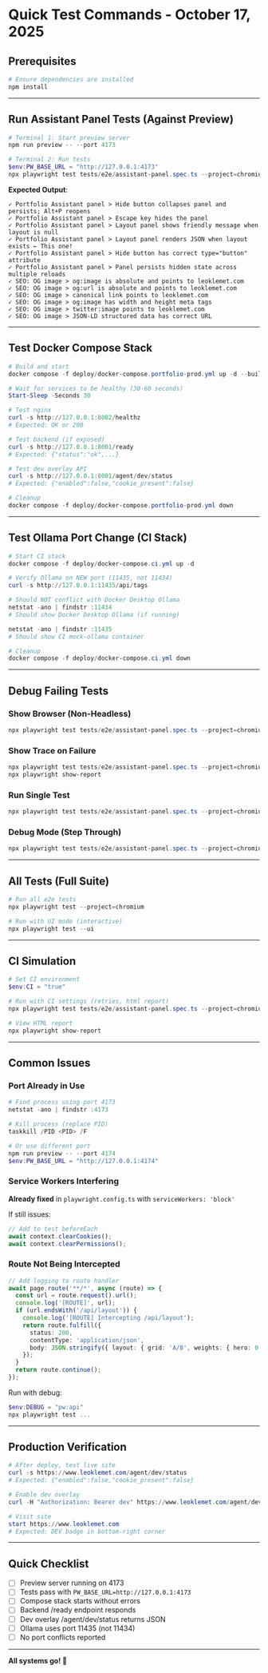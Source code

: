# Quick Test Commands - October 17, 2025

## Prerequisites

```powershell
# Ensure dependencies are installed
npm install
```

---

## Run Assistant Panel Tests (Against Preview)

```powershell
# Terminal 1: Start preview server
npm run preview -- --port 4173

# Terminal 2: Run tests
$env:PW_BASE_URL = "http://127.0.0.1:4173"
npx playwright test tests/e2e/assistant-panel.spec.ts --project=chromium --reporter=line --workers=1
```

**Expected Output**:
```
✓ Portfolio Assistant panel > Hide button collapses panel and persists; Alt+P reopens
✓ Portfolio Assistant panel > Escape key hides the panel
✓ Portfolio Assistant panel > Layout panel shows friendly message when layout is null
✓ Portfolio Assistant panel > Layout panel renders JSON when layout exists ← This one!
✓ Portfolio Assistant panel > Hide button has correct type="button" attribute
✓ Portfolio Assistant panel > Panel persists hidden state across multiple reloads
✓ SEO: OG image > og:image is absolute and points to leoklemet.com
✓ SEO: OG image > og:url is absolute and points to leoklemet.com
✓ SEO: OG image > canonical link points to leoklemet.com
✓ SEO: OG image > og:image has width and height meta tags
✓ SEO: OG image > twitter:image points to leoklemet.com
✓ SEO: OG image > JSON-LD structured data has correct URL
```

---

## Test Docker Compose Stack

```powershell
# Build and start
docker compose -f deploy/docker-compose.portfolio-prod.yml up -d --build

# Wait for services to be healthy (30-60 seconds)
Start-Sleep -Seconds 30

# Test nginx
curl -s http://127.0.0.1:8082/healthz
# Expected: OK or 200

# Test backend (if exposed)
curl -s http://127.0.0.1:8001/ready
# Expected: {"status":"ok",...}

# Test dev overlay API
curl -s http://127.0.0.1:8001/agent/dev/status
# Expected: {"enabled":false,"cookie_present":false}

# Cleanup
docker compose -f deploy/docker-compose.portfolio-prod.yml down
```

---

## Test Ollama Port Change (CI Stack)

```powershell
# Start CI stack
docker compose -f deploy/docker-compose.ci.yml up -d

# Verify Ollama on NEW port (11435, not 11434)
curl -s http://127.0.0.1:11435/api/tags

# Should NOT conflict with Docker Desktop Ollama
netstat -ano | findstr :11434
# Should show Docker Desktop Ollama (if running)

netstat -ano | findstr :11435
# Should show CI mock-ollama container

# Cleanup
docker compose -f deploy/docker-compose.ci.yml down
```

---

## Debug Failing Tests

### Show Browser (Non-Headless)

```powershell
npx playwright test tests/e2e/assistant-panel.spec.ts --project=chromium --headed
```

### Show Trace on Failure

```powershell
npx playwright test tests/e2e/assistant-panel.spec.ts --project=chromium --trace on
npx playwright show-report
```

### Run Single Test

```powershell
npx playwright test tests/e2e/assistant-panel.spec.ts --project=chromium -g "Layout panel renders JSON"
```

### Debug Mode (Step Through)

```powershell
npx playwright test tests/e2e/assistant-panel.spec.ts --project=chromium --debug
```

---

## All Tests (Full Suite)

```powershell
# Run all e2e tests
npx playwright test --project=chromium

# Run with UI mode (interactive)
npx playwright test --ui
```

---

## CI Simulation

```powershell
# Set CI environment
$env:CI = "true"

# Run with CI settings (retries, html report)
npx playwright test tests/e2e/assistant-panel.spec.ts --project=chromium

# View HTML report
npx playwright show-report
```

---

## Common Issues

### Port Already in Use

```powershell
# Find process using port 4173
netstat -ano | findstr :4173

# Kill process (replace PID)
taskkill /PID <PID> /F

# Or use different port
npm run preview -- --port 4174
$env:PW_BASE_URL = "http://127.0.0.1:4174"
```

### Service Workers Interfering

**Already fixed** in `playwright.config.ts` with `serviceWorkers: 'block'`

If still issues:
```typescript
// Add to test beforeEach
await context.clearCookies();
await context.clearPermissions();
```

### Route Not Being Intercepted

```typescript
// Add logging to route handler
await page.route('**/*', async (route) => {
  const url = route.request().url();
  console.log('[ROUTE]', url);
  if (url.endsWith('/api/layout')) {
    console.log('[ROUTE] Intercepting /api/layout');
    return route.fulfill({
      status: 200,
      contentType: 'application/json',
      body: JSON.stringify({ layout: { grid: 'A/B', weights: { hero: 0.7 } } }),
    });
  }
  return route.continue();
});
```

Run with debug:
```powershell
$env:DEBUG = "pw:api"
npx playwright test ...
```

---

## Production Verification

```powershell
# After deploy, test live site
curl -s https://www.leoklemet.com/agent/dev/status
# Expected: {"enabled":false,"cookie_present":false}

# Enable dev overlay
curl -H "Authorization: Bearer dev" https://www.leoklemet.com/agent/dev/enable

# Visit site
start https://www.leoklemet.com
# Expected: DEV badge in bottom-right corner
```

---

## Quick Checklist

- [ ] Preview server running on 4173
- [ ] Tests pass with `PW_BASE_URL=http://127.0.0.1:4173`
- [ ] Compose stack starts without errors
- [ ] Backend /ready endpoint responds
- [ ] Dev overlay /agent/dev/status returns JSON
- [ ] Ollama uses port 11435 (not 11434)
- [ ] No port conflicts reported

---

**All systems go! 🚀**
